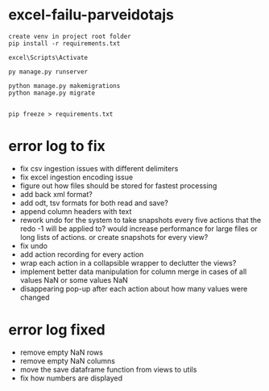 # excel-failu-parveidotajs
```
create venv in project root folder
pip install -r requirements.txt

excel\Scripts\Activate

py manage.py runserver

python manage.py makemigrations
python manage.py migrate


pip freeze > requirements.txt
```

# error log to fix
- fix csv ingestion issues with different delimiters
- fix excel ingestion encoding issue
- figure out how files should be stored for fastest processing
- add back xml format?
- add odt, tsv formats for both read and save?
- append column headers with text
- rework undo for the system to take snapshots every five actions that the redo -1 will be applied to? would increase performance for large files or long lists of actions. or create snapshots for every view?
- fix undo
- add action recording for every action
- wrap each action in a collapsible wrapper to declutter the views?
- implement better data manipulation for column merge in cases of all values NaN or some values NaN
- disappearing pop-up after each action about how many values were changed


# error log fixed
- remove empty NaN rows
- remove empty NaN columns
- move the save dataframe function from views to utils
- fix how numbers are displayed